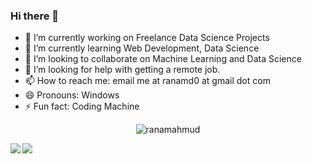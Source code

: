 ### Hi there 👋

<!--
**ranamahmud/ranamahmud** is a ✨ _special_ ✨ repository because its `README.md` (this file) appears on your GitHub profile.

Here are some ideas to get you started:

- 🔭 I’m currently working on ...
- 🌱 I’m currently learning ...
- 👯 I’m looking to collaborate on ...
- 🤔 I’m looking for help with ...
- 💬 Ask me about ...
- 📫 How to reach me: ...
- 😄 Pronouns: ...
- ⚡ Fun fact: ...
-->

- 🔭 I’m currently working on Freelance Data Science Projects
- 🌱 I’m currently learning Web Development, Data Science
- 👯 I’m looking to collaborate on Machine Learning and Data Science
- 🤔 I’m looking for help with getting a remote job.
- 📫 How to reach me: email me at ranamd0 at gmail dot com
- 😄 Pronouns: Windows
- ⚡ Fun fact: Coding Machine

<p align="center">
<!-- ![](https://komarev.com/ghpvc/?username=ranamahmud) -->
<img src="https://komarev.com/ghpvc/?username=ranamahmud" alt="ranamahmud"/>
</p>

<!-- [![Md Rana Mahmud's github stats](https://github-readme-stats.vercel.app/api?username=ranamahmud)]() -->

<!-- [![Top Langs](https://github-readme-stats.vercel.app/api/top-langs/?username=ranamahmud)]) -->


<!-- <a href="https://github.com/anuraghazra/github-readme-stats"> -->
  <img align="left" src="https://github-readme-stats.vercel.app/api?username=ranamahmud" />
<!-- </a> -->
<!-- <a href="https://github.com/anuraghazra/convoychat"> -->
  <img align="left" src="https://github-readme-stats.vercel.app/api/top-langs/?username=ranamahmud" />
<!-- </a> -->


